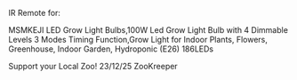 IR Remote for:

MSMKEJI LED Grow Light Bulbs,100W
Led Grow Light Bulb with 4 Dimmable Levels
3 Modes Timing Function,Grow Light for
Indoor Plants, Flowers, Greenhouse, Indoor Garden,
Hydroponic  (E26) 186LEDs


Support your Local Zoo!
23/12/25 ZooKreeper
